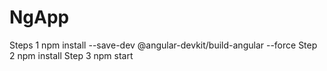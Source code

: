 # NgApp

Steps 1 npm install --save-dev @angular-devkit/build-angular --force
Step 2 npm install
Step 3 npm start 
